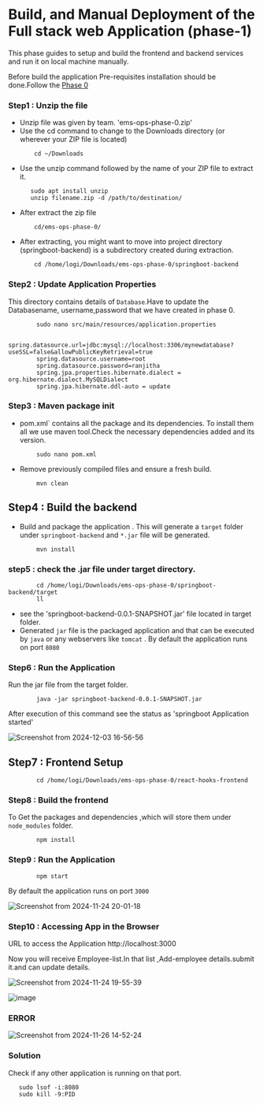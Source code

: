 # Build, and Manual Deployment of the Full stack web Application (phase-1)

This phase guides to setup and build the frontend and backend services and run it on local machine manually.

Before build the application Pre-requisites installation should be done.Follow the [Phase 0](https://github.com/Ranjitha75388/Jumisa-Technology/blob/main/3-Tier%20web%20Application/Prerequisites%20Installation%20(phase-0).md)
 

### Step1 : Unzip the file

- Unzip file was given by team. 'ems-ops-phase-0.zip'
- Use the cd command to change to the Downloads directory (or wherever your ZIP file is located)
    ```
        cd ~/Downloads
    ```
- Use the unzip command followed by the name of your ZIP file to extract it.
     ```
        sudo apt install unzip
        unzip filename.zip -d /path/to/destination/
    ```
-  After extract the zip file
    ```
        cd/ems-ops-phase-0/
- After extracting, you might want to move into project directory (springboot-backend) is a subdirectory created during extraction.
    ```
        cd /home/logi/Downloads/ems-ops-phase-0/springboot-backend
    ``` 
### Step2 : Update Application Properties 

This directory contains details of `Database`.Have to update the Databasename, username,password that we have created in phase 0.
    
```
        sudo nano src/main/resources/application.properties
```
```        
        spring.datasource.url=jdbc:mysql://localhost:3306/mynewdatabase?useSSL=false&allowPublicKeyRetrieval=true
        spring.datasource.username=root
        spring.datasource.password=ranjitha
        spring.jpa.properties.hibernate.dialect = org.hibernate.dialect.MySQLDialect
        spring.jpa.hibernate.ddl-auto = update
```
### Step3 : Maven package init

- pom.xml` contains all the package and its dependencies. To install them all we use maven tool.Check the necessary dependencies added and its version.
```
        sudo nano pom.xml
```
- Remove previously compiled files and ensure a fresh build.
```
        mvn clean
```
## Step4 : Build the backend

- Build and package the application . This will generate a `target` folder under `springboot-backend`  and `*.jar` file will be generated.
```
        mvn install
```
### step5 : check the .jar file under target directory.
```
        cd /home/logi/Downloads/ems-ops-phase-0/springboot-backend/target
        ll
```
- see the 'springboot-backend-0.0.1-SNAPSHOT.jar' file located in target folder. 
- Generated `jar` file is the packaged application and that can be executed by `java` or any webservers like `tomcat` . By default the application runs on port `8080`
### Step6 : Run the Application
Run the jar file from the target folder.
```
        java -jar springboot-backend-0.0.1-SNAPSHOT.jar
```
After execution of this command see the status as 'springboot Application started'

![Screenshot from 2024-12-03 16-56-56](https://github.com/user-attachments/assets/1e96f124-d657-481f-8495-e94a345c14b7)

## Step7 : Frontend Setup
```
        cd /home/logi/Downloads/ems-ops-phase-0/react-hooks-frontend
```
### Step8 : Build the frontend
To Get the packages and dependencies ,which will store them under `node_modules` folder.
```
        npm install
```
### Step9 : Run the Application
```
        npm start
```
By default the application runs on port `3000` 

![Screenshot from 2024-11-24 20-01-18](https://github.com/user-attachments/assets/a950226d-73ca-4c66-b0f5-c8bb6a50d2ac)

### Step10 : Accessing App in the Browser
URL to access the Application
http://localhost:3000

Now you will receive Employee-list.In that list ,Add-employee details.submit it.and can update details.

![Screenshot from 2024-11-24 19-55-39](https://github.com/user-attachments/assets/7ec34620-af0b-4095-bf67-57dee4327aba)

![image](https://github.com/user-attachments/assets/f2e73d8f-e4c9-41a7-8682-8d7523421f44)

### ERROR
![Screenshot from 2024-11-26 14-52-24](https://github.com/user-attachments/assets/565030f9-1466-4b8a-a11b-e2d6b2d1c832)
### Solution
Check if any other application is running on that port.
```
   sudo lsof -i:8080
   sudo kill -9:PID
```




